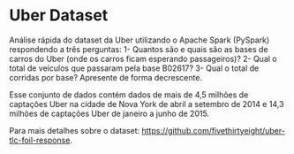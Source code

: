 # Uber Dataset
Análise rápida do dataset da Uber utilizando o Apache Spark (PySpark) respondendo a três perguntas: 
1- Quantos são e quais são as bases de carros do Uber (onde os carros ficam esperando passageiros)?
2- Qual o total de veículos que passaram pela base B02617?
3- Qual o total de corridas por base? Apresente de forma decrescente.

Esse conjunto de dados contém dados de mais de 4,5 milhões de captações Uber na cidade de Nova York de abril a setembro de 2014 e 14,3 milhões de captações Uber de janeiro a junho de 2015.

Para mais detalhes sobre o dataset: https://github.com/fivethirtyeight/uber-tlc-foil-response.

